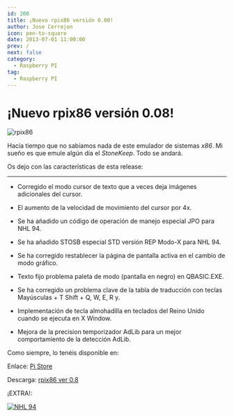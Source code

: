 ```yaml
---
id: 200
title: ¡Nuevo rpix86 versión 0.08!
author: Jose Cerrejon
icon: pen-to-square
date: 2013-07-01 11:00:00
prev: /
next: false
category:
  - Raspberry PI
tag:
  - Raspberry PI
---
```


# ¡Nuevo rpix86 versión 0.08!

![rpix86](/images/rpix86_logo.jpg)

Hacía tiempo que no sabíamos nada de este emulador de sistemas *x86*. Mi sueño es que emule algún día el *StoneKeep*. Todo se andará.

Os dejo con las características de esta release:

- - -
* Corregido el modo cursor de texto que a veces deja imágenes adicionales del cursor.

* El aumento de la velocidad de movimiento del cursor por 4x.

* Se ha añadido un código de operación de manejo especial JPO para NHL 94.

* Se ha añadido STOSB especial STD versión REP Modo-X para NHL 94.

* Se ha corregido restablecer la página de pantalla activa en el cambio de modo gráfico.

* Texto fijo problema paleta de modo (pantalla en negro) en QBASIC.EXE.

* Se ha corregido un problema clave de la tabla de traducción con teclas Mayúsculas + T Shift + Q, W, E, R y.

* Implementación de tecla almohadilla en teclados del Reino Unido cuando se ejecuta en X Window.

* Mejora de la precision temporizador AdLib para un mejor comportamiento de la detección AdLib.

Como siempre, lo tenéis disponible en:

Enlace: [Pi Store](http://rpix86.patrickaalto.com/rdown.html)

Descarga: [rpix86 ver 0.8](http://rpix86.patrickaalto.com/rpix86.zip)

¡EXTRA!:

<a href="/res/nhl94.zip">![NHL 94](/images/2013/07/nhl94.jpg "¡Descarga y juega NHL '94!")</a>